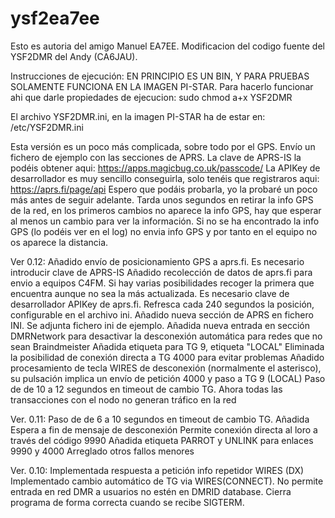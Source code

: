 # ysf2ea7ee
Esto es autoria del amigo Manuel EA7EE.
Modificacion del codigo fuente del YSF2DMR del Andy (CA6JAU).

Instrucciones de ejecución:
EN PRINCIPIO ES UN BIN, Y PARA PRUEBAS SOLAMENTE FUNCIONA EN LA IMAGEN PI-STAR.
Para hacerlo funcionar ahi que darle propiedades de ejecucion:
sudo chmod a+x YSF2DMR

El archivo YSF2DMR.ini, en la imagen PI-STAR ha de estar en:
/etc/YSF2DMR.ini

Esta versión es un poco más complicada, sobre todo por el GPS. Envío un fichero de ejemplo con las secciones de APRS. 
La clave de APRS-IS la podéis obtener aqui: https://apps.magicbug.co.uk/passcode/
La APIKey de desarrollador es muy sencillo conseguirla, solo tenéis que registraros aqui: https://aprs.fi/page/api
Espero que podáis probarla, yo la probaré un poco más antes de seguir adelante. 
Tarda unos segundos en retirar la info GPS de la red, en los primeros cambios no aparece la info GPS, hay que esperar al menos un cambio para ver la información. Si no se ha encontrado la info GPS (lo podéis ver en el log) no envia info GPS y por tanto en el equipo no os aparece la distancia.

Ver 0.12:
Añadido envío de posicionamiento GPS a aprs.fi. Es necesario introducir clave de APRS-IS
Añadido recolección de datos de aprs.fi para envio a equipos C4FM. Si hay varias posibilidades recoger la primera que encuentra aunque no sea la más actualizada. Es necesario clave de desarrollador APIKey de aprs.fi. Refresca cada 240 segundos la posición, configurable en el archivo ini.
Añadido nueva sección de APRS en fichero INI. Se adjunta fichero ini de ejemplo.
Añadida nueva entrada en sección DMRNetwork para desactivar la desconexión automática para redes que no sean Braindmeister
Añadida etiqueta para TG 9, etiqueta "LOCAL"
Eliminada la posibilidad de conexión directa a TG 4000 para evitar problemas
Añadido procesamiento de tecla WIRES de desconexión (normalmente el asterisco), su pulsación implica un envío de petición 4000 y paso a TG 9 (LOCAL)
Paso de de 10 a 12 segundos en timeout de cambio TG.
Ahora todas las transacciones con el nodo no generan tráfico en la red

Ver. 0.11:
Paso de de 6 a 10 segundos en timeout de cambio TG.
Añadida Espera a fin de mensaje de desconexión
Permite conexión directa al loro a través del código 9990
Añadida etiqueta PARROT y UNLINK para enlaces 9990 y 4000
Arreglado otros fallos menores

Ver. 0.10:
Implementada respuesta a petición info repetidor WIRES (DX)
Implementado cambio automático de TG via WIRES(CONNECT).
No permite entrada en red DMR a usuarios no estén en DMRID database.
Cierra programa de forma correcta cuando se recibe SIGTERM.
